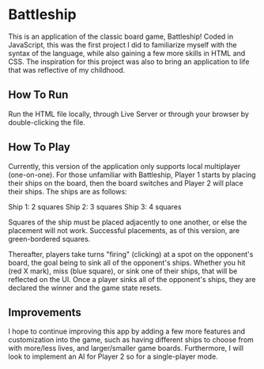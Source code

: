 # Battleship

This is an application of the classic board game, Battleship! Coded in JavaScript, this was the first project I did to familiarize myself with the syntax of the language, while also gaining a few more skills in HTML and CSS. The inspiration for this project was also to bring an application to life that was reflective of my childhood.

## How To Run

Run the HTML file locally, through Live Server or through your browser by double-clicking the file.

## How To Play

Currently, this version of the application only supports local multiplayer (one-on-one). For those unfamiliar with Battleship, Player 1 starts by placing their ships on the board, then the board switches and Player 2 will place their ships. The ships are as follows:

Ship 1: 2 squares
Ship 2: 3 squares
Ship 3: 4 squares

Squares of the ship must be placed adjacently to one another, or else the placement will not work. Successful placements, as of this version, are green-bordered squares.

Thereafter, players take turns "firing" (clicking) at a spot on the opponent's board, the goal being to sink all of the opponent's ships. Whether you hit (red X mark), miss (blue square), or sink one of their ships, that will be reflected on the UI. Once a player sinks all of the opponent's ships, they are declared the winner and the game state resets.

## Improvements

I hope to continue improving this app by adding a few more features and customization into the game, such as having different ships to choose from with more/less lives, and larger/smaller game boards. Furthermore, I will look to implement an AI for Player 2 so for a single-player mode.
